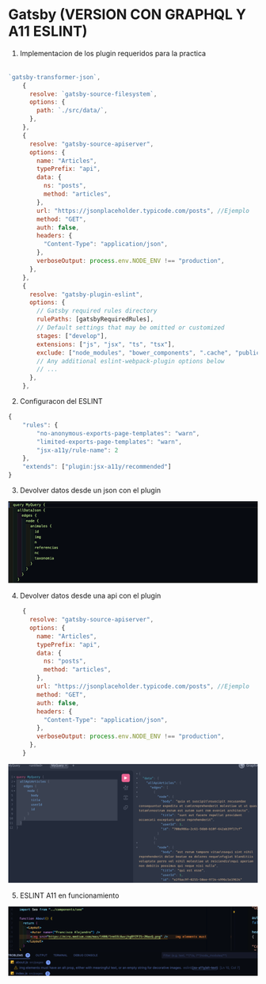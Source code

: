 # Gatsby (VERSION CON GRAPHQL Y A11 ESLINT)

1. Implementacion de los plugin requeridos para la practica 

```js

`gatsby-transformer-json`,
    {
      resolve: `gatsby-source-filesystem`,
      options: {
        path: `./src/data/`,
      },
    },
    {
      resolve: "gatsby-source-apiserver",
      options: {
        name: "Articles",
        typePrefix: "api",
        data: {
          ns: "posts",
          method: "articles",
        },
        url: "https://jsonplaceholder.typicode.com/posts", //Ejemplo
        method: "GET",
        auth: false,
        headers: {
          "Content-Type": "application/json",
        },
        verboseOutput: process.env.NODE_ENV !== "production",
      },
    },
    {
      resolve: "gatsby-plugin-eslint",
      options: {
        // Gatsby required rules directory
        rulePaths: [gatsbyRequiredRules],
        // Default settings that may be omitted or customized
        stages: ["develop"],
        extensions: ["js", "jsx", "ts", "tsx"],
        exclude: ["node_modules", "bower_components", ".cache", "public"],
        // Any additional eslint-webpack-plugin options below
        // ...
      },
    },
```

2. Configuracon del ESLINT 

```js
{
    "rules": {
        "no-anonymous-exports-page-templates": "warn",
        "limited-exports-page-templates": "warn",
        "jsx-a11y/rule-name": 2
    },
    "extends": ["plugin:jsx-a11y/recommended"]
}
```

3. Devolver datos desde un json con el plugin 

![JSON](/src/images/json.png)

4. Devolver datos desde una api con el plugin 

```js
    {
      resolve: "gatsby-source-apiserver",
      options: {
        name: "Articles",
        typePrefix: "api",
        data: {
          ns: "posts",
          method: "articles",
        },
        url: "https://jsonplaceholder.typicode.com/posts", //Ejemplo
        method: "GET",
        auth: false,
        headers: {
          "Content-Type": "application/json",
        },
        verboseOutput: process.env.NODE_ENV !== "production",
      },
    }
```

![API](/src/images/api.png)

5. ESLINT A11 en funcionamiento

![A11](/src/images/a11.png)
